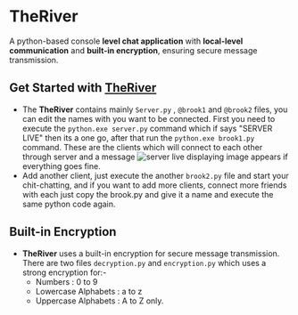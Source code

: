 # TheRiver
A python-based console **level chat application** with **local-level communication** and **built-in encryption**, ensuring secure message transmission.


## Get Started with  [TheRiver](https://github.com/TheGoodUser/TheRiver)
* The **TheRiver** contains mainly ```Server.py``` ,  ```@brook1```  and ```@brook2``` files, you can edit the names with you want to be connected. First you need to execute the ```python.exe server.py``` command which if says "SERVER LIVE" then its a one go, after that run the ```python.exe brook1.py``` command. These are the clients which will connect to each other through server and a message ![server live displaying image](https://i.postimg.cc/XXhgv6kr/brook-you-are-live.png) appears if everything goes fine.
* Add another client, just execute the another ```brook2.py``` file and start your chit-chatting, and if you want to add more clients, connect more friends with each just copy the brook.py and give it a name and execute the same python code again.


## Built-in Encryption
* **TheRiver** uses a built-in encryption for secure message transmission. There are two files  ```decryption.py``` and  ```encryption.py``` which uses a strong encryption for:-
  - Numbers : 0 to 9
  - Lowercase Alphabets : a to z
  - Uppercase Alphabets : A to Z only.



